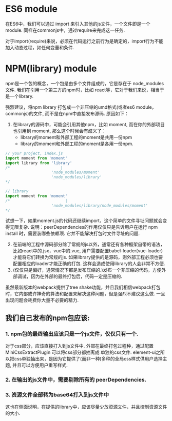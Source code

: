 # ES6 module
在ES6中，我们可以通过 import 来引入其他的js文件，一个文件即是一个module.
同样在commonjs中，通过require来完成这一任务.

对于import(require)来说，必须在代码运行之前行为是确定的，import行为不能加入动态过程，如任何变量和条件.

# NPM(library) module
npm是一个包的概念，一个包是由多个文件组成的，它是存在于 node_modules 文件.
我们在引用一个第三方的npm时，比如 react等，它对于我们来说，相当于是一个library.

强烈建议，将npm library 打包成一个非压缩的umd格式(或者es6 module，commonjs)的文件, 而不是在npm中直接发布源码.
原因如下：
1. 在library的源码中，可能会引用其他npm，比如 moment, 而在你的外部项目也引用到 moment, 那么这个时候会有歧义了：
    * library的moment和外部工程的moment是共用一份npm
    * library的moment和外部工程的moment是各用一份npm.
```js
// your project, index.js
import moment from 'moment'
import library from 'library'
/*                      |
                    'node_modules/moment'
                    'node_modules/library'
*/

// library
import moment from 'moment'
/*                        |
                    'node_modules/library/node_modules/moment'
*/
```
试想一下，如果moment.js的代码还继续import，这个简单的文件寻址问题就会变得无限复杂.
说明：peerDependencies的作用仅仅只是告诉用户在运行 npm install 时，需要装哪些依赖项.
它并不能解决打包时文件寻址的问题.

2. 在前端的工程中源码部分除了常规的js以外，通常还有各种框架自带的语法，比如react中的.jsx，vue中的.vue, 用户需要配置babel-loader(vue-loader)才能将它们转换为常规的js. 如果library提供的是源码，则外部工程必须也要配置相应的loader才能正确的打包. 这样会造成使用library的人会非常不方便.
3. (仅仅只是偏好，通常情况下都是发布压缩的.)发布一个非压缩的代码，方便外部调试，因为在外部的最终打包后，代码一定是压缩的.

虽然最新版本的webpack提供了tree shake功能，并且我们相信webpack打包时，它内部或许神奇的算法和配置来解决这种问题，但是强烈不建议这么做. 一旦出现问题会耗费你大量不必要的精力.


## 我们自己发布的npm包应该:
### 1. npm包的最终输出应该只是一个js文件，仅仅只有一个.
对于css部分，应该直接打入到js文件中.
外部在最终打包过程种，通过配置 MiniCssExtractPlugin 可以将css部分都抽离成 单独的css文件.
element-ui之所以把css单独抽出来，是因为它提供了(而非一种)多种的全局css样式供用户选择主题, 并且可以方便用户重写样式.
### 2. 在输出的js文件中，需要剔除所有的 peerDependencies.
### 3. 资源文件全部转为base64打入到js文件中
这也在侧面说明，在提供的library中，应该尽量少放资源文件，并且控制资源文件的大小.
